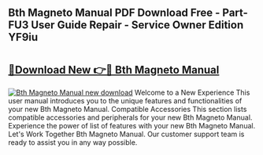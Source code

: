 ## Bth Magneto Manual PDF Download Free - Part-FU3 User Guide Repair - Service Owner Edition YF9iu

# <h2><a href="http://bc83221.oget.top/?id=Bth+Magneto+Manual">🔗Download New 👉🔴 Bth Magneto Manual</a></h2>

[![Bth Magneto Manual new download](https://i.imgur.com/5g1atiW.png)](http://bc83221.oget.top/?id=Bth+Magneto+Manual)
Welcome to a New Experience This user manual introduces you to the unique features and functionalities of your new Bth Magneto Manual. Compatible Accessories This section lists compatible accessories and peripherals for your new Bth Magneto Manual. Experience the power of list of features with your new Bth Magneto Manual. Let's Work Together Bth Magneto Manual. Our customer support team is ready to assist you in any way possible.
